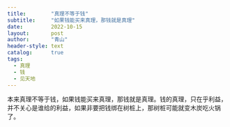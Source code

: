 ```yaml
---
title:        "真理不等于钱"
subtitle:     "如果钱能买来真理，那钱就是真理"
date:         2022-10-15
layout:       post
author:       "青山"
header-style: text
catalog:      true
tags:
  - 真理
  - 钱
  - 见天地
---
```


本来真理不等于钱，如果钱能买来真理，那钱就是真理。钱的真理，只在乎利益，并不关心是谁给的利益，如果非要把钱绑在树桩上，那树桩可能就变木炭吃火锅了。